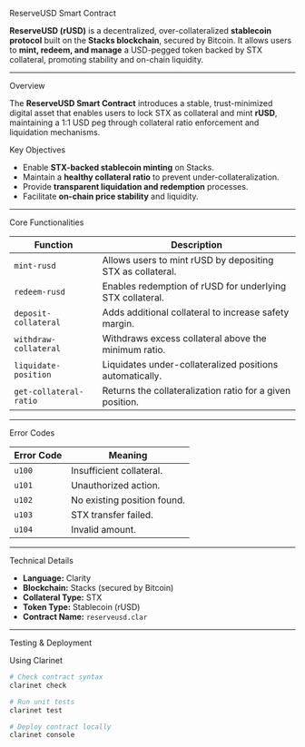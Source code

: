 ReserveUSD Smart Contract

**ReserveUSD (rUSD)** is a decentralized, over-collateralized **stablecoin protocol** built on the **Stacks blockchain**, secured by Bitcoin. It allows users to **mint, redeem, and manage** a USD-pegged token backed by STX collateral, promoting stability and on-chain liquidity.

---

Overview

The **ReserveUSD Smart Contract** introduces a stable, trust-minimized digital asset that enables users to lock STX as collateral and mint **rUSD**, maintaining a 1:1 USD peg through collateral ratio enforcement and liquidation mechanisms.

Key Objectives
- Enable **STX-backed stablecoin minting** on Stacks.
- Maintain a **healthy collateral ratio** to prevent under-collateralization.
- Provide **transparent liquidation and redemption** processes.
- Facilitate **on-chain price stability** and liquidity.

---

Core Functionalities

| Function | Description |
|-----------|--------------|
| `mint-rusd` | Allows users to mint rUSD by depositing STX as collateral. |
| `redeem-rusd` | Enables redemption of rUSD for underlying STX collateral. |
| `deposit-collateral` | Adds additional collateral to increase safety margin. |
| `withdraw-collateral` | Withdraws excess collateral above the minimum ratio. |
| `liquidate-position` | Liquidates under-collateralized positions automatically. |
| `get-collateral-ratio` | Returns the collateralization ratio for a given position. |

---

Error Codes

| Error Code | Meaning |
|-------------|----------|
| `u100` | Insufficient collateral. |
| `u101` | Unauthorized action. |
| `u102` | No existing position found. |
| `u103` | STX transfer failed. |
| `u104` | Invalid amount. |

---

Technical Details

- **Language:** Clarity  
- **Blockchain:** Stacks (secured by Bitcoin)  
- **Collateral Type:** STX  
- **Token Type:** Stablecoin (rUSD)  
- **Contract Name:** `reserveusd.clar`  

---

Testing & Deployment

Using Clarinet
```bash
# Check contract syntax
clarinet check

# Run unit tests
clarinet test

# Deploy contract locally
clarinet console
